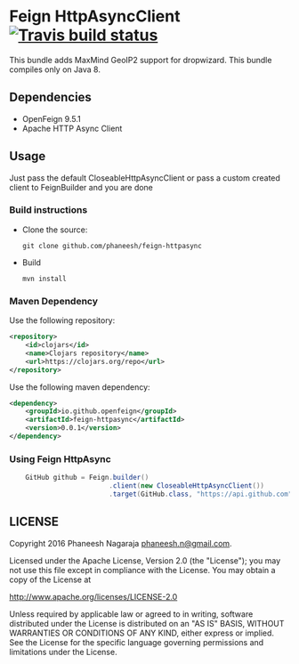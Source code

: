 # Feign HttpAsyncClient [![Travis build status](https://travis-ci.org/phaneesh/feign-httpasync.svg?branch=master)](https://travis-ci.org/phaneesh/dropwizard-maxmind-bundle)

This bundle adds MaxMind GeoIP2 support for dropwizard.
This bundle compiles only on Java 8.

## Dependencies
* OpenFeign 9.5.1
* Apache HTTP Async Client

## Usage
Just pass the default CloseableHttpAsyncClient or pass a custom created client to FeignBuilder and you are done 

### Build instructions
  - Clone the source:

        git clone github.com/phaneesh/feign-httpasync

  - Build

        mvn install

### Maven Dependency
Use the following repository:
```xml
<repository>
    <id>clojars</id>
    <name>Clojars repository</name>
    <url>https://clojars.org/repo</url>
</repository>
```
Use the following maven dependency:
```xml
<dependency>
    <groupId>io.github.openfeign</groupId>
    <artifactId>feign-httpasync</artifactId>
    <version>0.0.1</version>
</dependency>
```

### Using Feign HttpAsync

```java
    GitHub github = Feign.builder()
                         .client(new CloseableHttpAsyncClient())
                         .target(GitHub.class, "https://api.github.com");
```

LICENSE
-------

Copyright 2016 Phaneesh Nagaraja <phaneesh.n@gmail.com>.

Licensed under the Apache License, Version 2.0 (the "License");
you may not use this file except in compliance with the License.
You may obtain a copy of the License at

http://www.apache.org/licenses/LICENSE-2.0

Unless required by applicable law or agreed to in writing, software
distributed under the License is distributed on an "AS IS" BASIS,
WITHOUT WARRANTIES OR CONDITIONS OF ANY KIND, either express or implied.
See the License for the specific language governing permissions and
limitations under the License.
